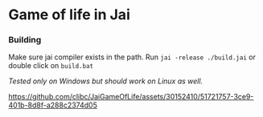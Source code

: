# Game of life in Jai

### Building

Make sure jai compiler exists in the path.
Run `jai -release ./build.jai` or double click on `build.bat`

*Tested only on Windows but should work on Linux as well.*

https://github.com/clibc/JaiGameOfLife/assets/30152410/51721757-3ce9-401b-8d8f-a288c2374d05

